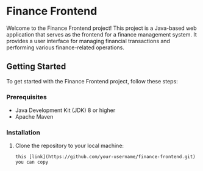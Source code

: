 # Finance Frontend

Welcome to the Finance Frontend project! 
This project is a Java-based web application that serves as the frontend for a finance management system. 
It provides a user interface for managing financial transactions and performing various finance-related operations.

## Getting Started

To get started with the Finance Frontend project, follow these steps:

### Prerequisites

- Java Development Kit (JDK) 8 or higher
- Apache Maven

### Installation

1. Clone the repository to your local machine:

   ```shell
   this [link](https://github.com/your-username/finance-frontend.git) you can copy 